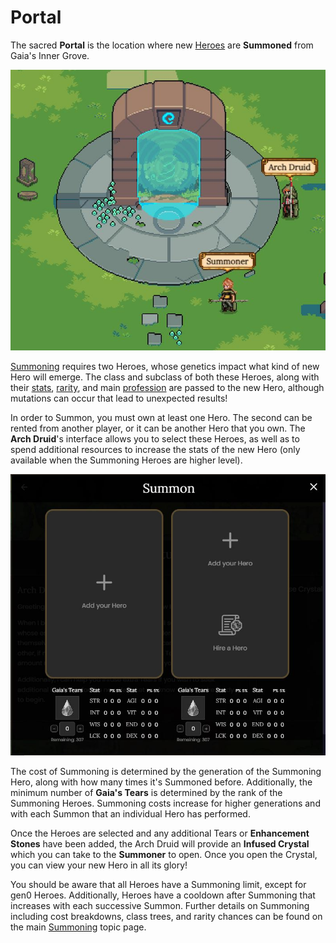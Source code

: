 # Portal

The sacred **Portal** is the location where new [Heroes](heroes/) are **Summoned** from Gaia's Inner Grove.

![The Summoning Portal](../../.gitbook/assets/Capture.JPG)

[Summoning](heroes/summoning.md) requires two Heroes, whose genetics impact what kind of new Hero will emerge. The class and subclass of both these Heroes, along with their [stats](heroes/stats.md), [rarity](heroes/rarity.md), and main [profession](professions/) are passed to the new Hero, although mutations can occur that lead to unexpected results!

In order to Summon, you must own at least one Hero. The second can be rented from another player, or it can be another Hero that you own. The **Arch Druid**'s interface allows you to select these Heroes, as well as to spend additional resources to increase the stats of the new Hero (only available when the Summoning Heroes are higher level).

![Summoning Menu](../../.gitbook/assets/SummonMenu.JPG)

The cost of Summoning is determined by the generation of the Summoning Hero, along with how many times it's Summoned before. Additionally, the minimum number of **Gaia's Tears** is determined by the rank of the Summoning Heroes. Summoning costs increase for higher generations and with each Summon that an individual Hero has performed.

Once the Heroes are selected and any additional Tears or **Enhancement Stones** have been added, the Arch Druid will provide an **Infused Crystal** which you can take to the **Summoner** to open. Once you open the Crystal, you can view your new Hero in all its glory!

You should be aware that all Heroes have a Summoning limit, except for gen0 Heroes. Additionally, Heroes have a cooldown after Summoning that increases with each successive Summon. Further details on Summoning including cost breakdowns, class trees, and rarity chances can be found on the main [Summoning](heroes/summoning.md) topic page.
